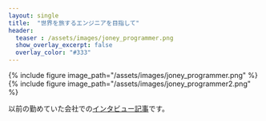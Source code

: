 ```yaml
---
layout: single
title:  "世界を旅するエンジニアを目指して"
header:
  teaser : /assets/images/joney_programmer.png
  show_overlay_excerpt: false
  overlay_color: "#333"
---
```


{% include figure image_path="/assets/images/joney_programmer.png" %}
{% include figure image_path="/assets/images/joney_programmer2.png" %}

以前の勤めていた会社での[インタビュー記事](http://www.lassic.co.jp/media/comrade/ishigaki/)です。
